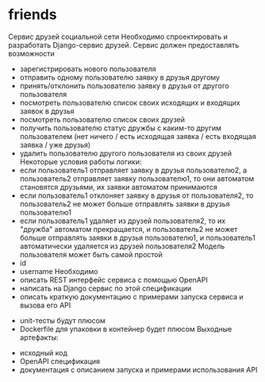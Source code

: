 # friends

Сервис друзей социальной сети
Необходимо спроектировать и разработать Django-сервис друзей. Сервис должен предоставлять возможности
- зарегистрировать нового пользователя
- отправить одному пользователю заявку в друзья другому
- принять/отклонить пользователю заявку в друзья от другого пользователя
- посмотреть пользователю список своих исходящих и входящих заявок в друзья
- посмотреть пользователю список своих друзей
- получить пользователю статус дружбы с каким-то другим пользователем (нет ничего / есть исходящая заявка / есть входящая заявка / уже друзья)
- удалить пользователю другого пользователя из своих друзей
Некоторые условия работы логики:
- если пользователь1 отправляет заявку в друзья пользователю2, а пользователь2 отправляет заявку пользователю1, то они автоматом становятся друзьями, их заявки автоматом принимаются
- если пользователь1 отклоняет заявку в друзья от пользователя2, то пользователь2 не может больше отправлять заявки в друзья пользователю1
- если пользователь1 удаляет из друзей пользователя2, то их "дружба" автоматом прекращается, и пользователь2 не может больше отправлять заявки в друзья пользователю1, и пользователь1 автоматически удаляется из друзей пользователя2
Модель пользователя может быть самой простой
- id
- username
Необходимо
- описать REST интерфейс сервиса с помощью OpenAPI
- написать на Django сервис по этой спецификации
- описать краткую документацию с примерами запуска сервиса и вызова его API
+ unit-тесты будут плюсом
+ Dockerfile для упаковки в контейнер будет плюсом
Выходные артефакты:
- исходный код
- OpenAPI спецификация
- документация с описанием запуска и примерами использования API